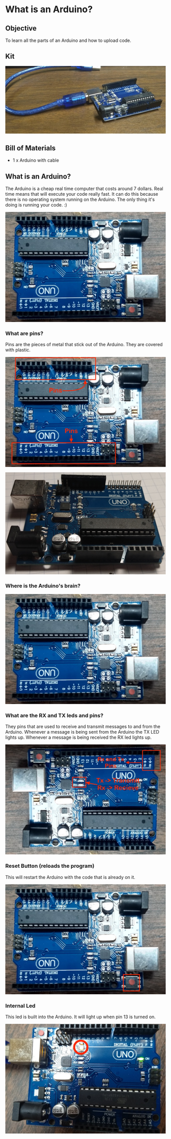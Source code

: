 # What is an Arduino?

## Objective

To learn all the parts of an Arduino and how to upload code.

## Kit

![Project](assets/what-is-an-arduino/project.jpg)

## Bill of Materials

- 1 x Arduino with cable

## What is an Arduino?

The Arduino is a cheap real time computer that costs around 7 dollars. Real time means that will execute your code really fast. It can do this because there is no operating system running on the Arduino. The only thing it's doing is running your code. :)

![Arduino](assets/what-is-an-arduino/arduino.jpg)

### What are pins?

Pins are the pieces of metal that stick out of the Arduino. They are covered with plastic.

![Arduino](assets/what-is-an-arduino/arduino-pins.jpg)

![Arduino](assets/what-is-an-arduino/arduino-pins-without-cover.jpg)

### Where is the Arduino's brain?

![Arduino](assets/what-is-an-arduino/arduino.jpg)

### What are the RX and TX leds and pins?

They pins that are used to receive and transmit messages to and from the Arduino. Whenever a message is being sent from the Arduino the TX LED lights up. Whenever a message is being received the RX led lights up.

![Arduino](assets/what-is-an-arduino/arduino-rx-tx.jpg)

### Reset Button (reloads the program)

This will restart the Arduino with the code that is already on it.

![Arduino](assets/what-is-an-arduino/arduino-reset-btn.jpg)

### Internal Led

This led is built into the Arduino. It will light up when pin 13 is turned on.

![Arduino](assets/what-is-an-arduino/internal-led-on.jpg)
